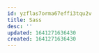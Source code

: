 ```yaml
---
id: yzflas7orma67effi3tqu2v
title: Sass
desc: ''
updated: 1641271636430
created: 1641271636430
---
```



